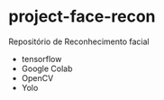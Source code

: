 # project-face-recon
Repositório de Reconhecimento facial
- tensorflow
- Google Colab
- OpenCV
- Yolo
